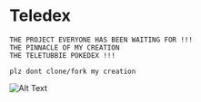 # Teledex
```
THE PROJECT EVERYONE HAS BEEN WAITING FOR !!!
THE PINNACLE OF MY CREATION
THE TELETUBBIE POKEDEX !!!

plz dont clone/fork my creation
```

![Alt Text](https://i.imgur.com/W2tRHRm.gif)


